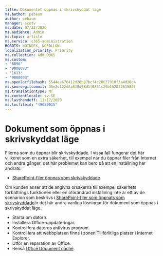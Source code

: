 ```yaml
---
title: Dokumentet öppnas i skrivskyddat läge
ms.author: pebaum
author: pebaum
manager: scotv
ms.date: 07/22/2020
ms.audience: Admin
ms.topic: article
ms.service: o365-administration
ROBOTS: NOINDEX, NOFOLLOW
localization_priority: Priority
ms.collection: Adm_O365
ms.custom:
- "6896"
- "9000093"
- "1613"
- "9000093"
ms.openlocfilehash: 5544ea676412d26b87bcf4c20637910f3a4d20c4
ms.sourcegitcommit: 35e2c122d8a838d98d1f0851c29b16282261580f
ms.translationtype: MT
ms.contentlocale: sv-SE
ms.lasthandoff: 11/17/2020
ms.locfileid: "49089015"
---
```

# <a name="documents-opening-in-read-only"></a>Dokument som öppnas i skrivskyddat läge

Filerna som du öppnar blir skrivskyddade. I vissa fall fungerar det här villkoret som en extra säkerhet, till exempel när du öppnar filer från Internet och andra gånger, det här problemet kan bero på att en inställning har ändrats.

- [SharePoint-filer öppnas som skrivskyddade](https://docs.microsoft.com/sharepoint/troubleshoot/lists-and-libraries/files-open-as-read-only-and-cannot-check-in-or-out)

Om kunden anser att de angivna orsakerna till exempel säkerhets förbättrings funktionen eller en oförändrad inställning inte är ett av de scenarion som beskrivs i [SharePoint-filer som öppnats som skrivskyddade](https://docs.microsoft.com/sharepoint/troubleshoot/lists-and-libraries/files-open-as-read-only-and-cannot-check-in-or-out)är det här andra vanliga lösningar för dokument som öppnas i skrivskyddat läge.

- Starta om datorn.
- Installera Office-uppdateringar.
- Kontrol lera datorns antivirus program.
- Kontrol lera att webbplatsen finns i zonen Tillförlitliga platser i Internet Explorer.
- Utför en reparation av Office.
- Rensa [Office Document cache](https://support.microsoft.com/office/delete-your-office-document-cache-b1d3765e-d71b-4bb8-99ca-acd22c42995d?ui=en-us&rs=en-us&ad=us).

